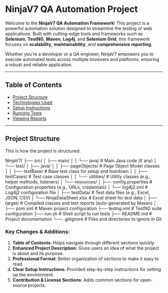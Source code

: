 # NinjaV7 QA Automation Project

Welcome to the **NinjaV7 QA Automation Framework**! This project is a powerful automation solution designed to streamline the testing of web applications. Built with cutting-edge tools and frameworks such as **Selenium**, **TestNG**, **Maven**, **Log4j**, and **Selenium Grid**, this framework focuses on **scalability**, **maintainability**, and **comprehensive reporting**.

Whether you're a developer or a QA engineer, NinjaV7 empowers you to execute automated tests across multiple browsers and platforms, ensuring a robust and reliable application. 

---

## Table of Contents

- [Project Structure](#project-structure)
- [Technologies Used](#technologies-used)
- [Setup Instructions](#setup-instructions)
- [Running Tests](#running-tests)
- [Viewing Reports](#viewing-reports)

---

## Project Structure

This is how the project is structured:

NinjaV7/ ├── src/ │ ├── main/ │ │ └── java/ # Main Java code (if any) │ └── test/ │ ├── java/ │ │ ├── pageObjects/ # Page Object Model classes │ │ ├── testBase/ # Base test class for setup and teardown │ │ ├── testCases/ # Test case classes │ │ └── utilities/ # Utility classes (e.g., helper methods, listeners) │ └── resources/ │ ├── config.properties # Configuration properties (e.g., URLs, credentials) │ └── log4j2.xml # Log4j2 configuration file │ ├── testData/ # Test data files (e.g., Excel, JSON, CSV) │ └── NinjaDataSheet.xlsx # Excel sheet for test data │ ├── target/ # Compiled classes and test reports (auto-generated by Maven) │ ├── pom.xml # Maven project configuration ├── testng.xml # TestNG suite configuration ├── run.sh # Shell script to run tests ├── README.md # Project documentation └── .gitignore # Files and directories to ignore in Git






### Key Changes & Additions:

1. **Table of Contents**: Helps navigate through different sections quickly.
2. **Enhanced Project Description**: Gives users an idea of what the project is about and its purpose.
3. **Professional Format**: Better organization of sections to make it easy to read.
4. **Clear Setup Instructions**: Provided step-by-step instructions for setting up the environment.
5. **Contribution & License Sections**: Adds common sections for open-source projects.


